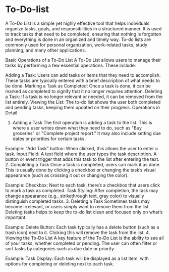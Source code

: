 # To-Do-list
A To-Do List is a simple yet highly effective tool that helps individuals organize tasks, goals, and responsibilities in a structured manner. It is used to track tasks that need to be completed, ensuring that nothing is forgotten and everything is done in an organized and timely way. To-do lists are commonly used for personal organization, work-related tasks, study planning, and many other applications.

Basic Operations of a To-Do List
A To-Do List allows users to manage their tasks by performing a few essential operations. These include:

Adding a Task: Users can add tasks or items that they need to accomplish. These tasks are typically entered with a brief description of what needs to be done.
Marking a Task as Completed: Once a task is done, it can be marked as completed to signify that it no longer requires attention.
Deleting a Task: If a task is no longer relevant or needed, it can be removed from the list entirely.
Viewing the List: The to-do list shows the user both completed and pending tasks, keeping them updated on their progress.
Operations in Detail
1. Adding a Task
The first operation is adding a task to the list. This is where a user writes down what they need to do, such as "Buy groceries" or "Complete project report." It may also include setting due dates or priorities for certain tasks.

Example:
"Add Task" button: When clicked, this allows the user to enter a task.
Input Field: A text field where the user types the task description.
A button or event trigger that adds this task to the list after entering the text.
2. Completing a Task
Once a task is completed, users can mark it as done. This is usually done by clicking a checkbox or changing the task’s visual appearance (such as crossing it out or changing the color).

Example:
Checkbox: Next to each task, there’s a checkbox that users click to mark a task as completed.
Task Styling: After completion, the task may change appearance (e.g., strikethrough text, gray color) to visually distinguish completed tasks.
3. Deleting a Task
Sometimes tasks may become irrelevant, or users simply want to remove them from the list. Deleting tasks helps to keep the to-do list clean and focused only on what’s important.

Example:
Delete Button: Each task typically has a delete button (such as a trash icon) next to it. Clicking this will remove the task from the list.
4. Viewing the To-Do List
A key feature of the To-Do List is the ability to see all of your tasks, whether completed or pending. The user can often filter or sort tasks by categories such as due date or priority.

Example:
Task Display: Each task will be displayed as a list item, with options for completing or deleting next to each task.
